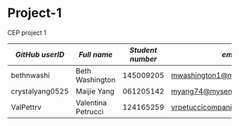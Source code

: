# Project-1
CEP project 1

|*GitHub userID*|*Full name*|*Student number*|*email*|   
|--------|-----------|----------------|-------|
|bethnwashi|Beth Washington| 145009205|mwashington1@myseneca.ca|
|crystalyang0525|Maijie Yang| 061205142| myang74@myseneca.ca|
|ValPettrv|Valentina Petrucci| 124165259|vrpetuccicompanion@myseneca.ca|
